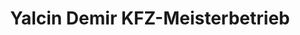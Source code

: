 ---
title: "Yalcin Demir KFZ-Meisterbetrieb"
url: /offenburg/yalcin-demir-kfz-meisterbetrieb/
shop: Autowerkstatt
---